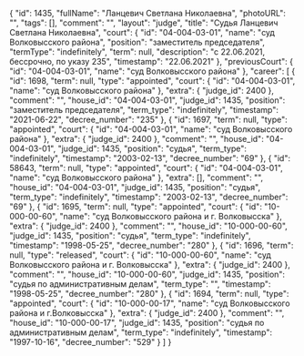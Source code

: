 {
    "id": 1435,
    "fullName": "Ланцевич Светлана Николаевна",
    "photoURL": "",
    "tags": [],
    "comment": "",
    "layout": "judge",
    "title": "Судья Ланцевич Светлана Николаевна",
    "court": {
        "id": "04-004-03-01",
        "name": "суд Волковысского района",
        "position": "заместитель председателя",
        "termType": "indefinitely",
        "term": null,
        "description": "c 22.06.2021, бессрочно, по указу 235",
        "timestamp": "22.06.2021"
    },
    "previousCourt": {
        "id": "04-004-03-01",
        "name": "суд Волковысского района"
    },
    "career": [
        {
            "id": 1698,
            "term": null,
            "type": "appointed",
            "court": {
                "id": "04-004-03-01",
                "name": "суд Волковысского района"
            },
            "extra": {
                "judge_id": 2400
            },
            "comment": "",
            "house_id": "04-004-03-01",
            "judge_id": 1435,
            "position": "заместитель председателя",
            "term_type": "indefinitely",
            "timestamp": "2021-06-22",
            "decree_number": "235"
        },
        {
            "id": 1697,
            "term": null,
            "type": "appointed",
            "court": {
                "id": "04-004-03-01",
                "name": "суд Волковысского района"
            },
            "extra": {
                "judge_id": 2400
            },
            "comment": "",
            "house_id": "04-004-03-01",
            "judge_id": 1435,
            "position": "судья",
            "term_type": "indefinitely",
            "timestamp": "2003-02-13",
            "decree_number": "69"
        },
        {
            "id": 58643,
            "term": null,
            "type": "appointed",
            "court": {
                "id": "04-004-03-01",
                "name": "суд Волковысского района"
            },
            "extra": [],
            "comment": "",
            "house_id": "04-004-03-01",
            "judge_id": 1435,
            "position": "судья",
            "term_type": "indefinitely",
            "timestamp": "2003-02-13",
            "decree_number": "69"
        },
        {
            "id": 1695,
            "term": null,
            "type": "appointed",
            "court": {
                "id": "10-000-00-60",
                "name": "суд Волковысского района и г. Волковысска"
            },
            "extra": {
                "judge_id": 2400
            },
            "comment": "",
            "house_id": "10-000-00-60",
            "judge_id": 1435,
            "position": "судья",
            "term_type": "indefinitely",
            "timestamp": "1998-05-25",
            "decree_number": "280"
        },
        {
            "id": 1696,
            "term": null,
            "type": "released",
            "court": {
                "id": "10-000-00-60",
                "name": "суд Волковысского района и г. Волковысска"
            },
            "extra": {
                "judge_id": 2400
            },
            "comment": "",
            "house_id": "10-000-00-60",
            "judge_id": 1435,
            "position": "судья по административным делам",
            "term_type": "",
            "timestamp": "1998-05-25",
            "decree_number": "280"
        },
        {
            "id": 1694,
            "term": null,
            "type": "appointed",
            "court": {
                "id": "10-000-00-17",
                "name": "суд Волковысского района и г.Волковысска"
            },
            "extra": {
                "judge_id": 2400
            },
            "comment": "",
            "house_id": "10-000-00-17",
            "judge_id": 1435,
            "position": "судья по административным делам",
            "term_type": "indefinitely",
            "timestamp": "1997-10-16",
            "decree_number": "529"
        }
    ]
}